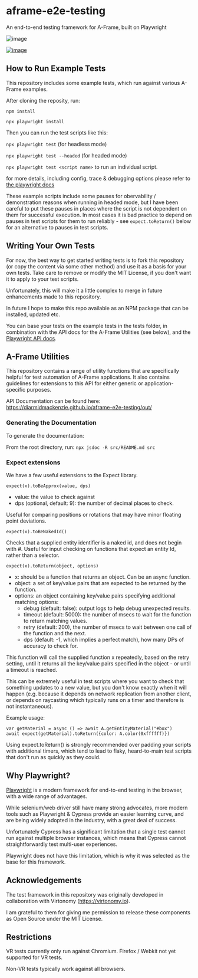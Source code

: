 # aframe-e2e-testing
An end-to-end testing framework for A-Frame, built on Playwright

![image](https://user-images.githubusercontent.com/16045703/161609447-d5902145-031f-4e58-98e5-751777cb8806.png)


[![image](https://user-images.githubusercontent.com/16045703/161606777-f3e381f9-311f-477b-a8b0-26b1442f72c6.png)](https://user-images.githubusercontent.com/16045703/161604672-6f65bfef-4e88-4c33-89c8-d28969784ff8.mp4)

## How to Run Example Tests

This repository includes some example tests, which run against various A-Frame examples.

After cloning the reposity, run:

`npm install`

`npx playwright install`



Then you can run the test scripts like this:

`npx playwright test` (for headless mode)

`npx playwright test --headed` (for headed mode)

`npx playwright test <script name>` to run an individual script.

for more details, including config, trace & debugging options please refer to [the playwright docs](https://playwright.dev/docs/intro)

These example scripts include some pauses for obervability / demonstration reasons when running in headed mode, but I have been careful to put these pauses in places where the script is not dependent on them for successful execution.  In most cases it is bad practice to depend on pauses in test scripts for them to run reliably - see `expect.toReturn()` below for an alternative to pauses in test scripts.



## Writing Your Own Tests

For now, the best way to get started writing tests is to fork this repository (or copy the content via some other method) and use it as a basis for your own tests.  Take care to remove or modify the MIT License, if you don't want it to apply to your test scripts.

Unfortunately, this will make it a little complex to merge in future enhancements made to this repository.

In future I hope to make this repo available as an NPM package that can be installed, updated etc.

You can base your tests on the example tests in the tests folder, in combination with the API docs for the A-Frame Utilities (see below), and the [Playwright API docs](https://playwright.dev/docs/api/class-playwright).



## A-Frame Utilities

This repository contains a range of utility functions that are specifically helpful for test automation of A-Frame applications.  It also contains guidelines for extensions to this API for either generic or application-specific purposes.

API Documentation can be found here: https://diarmidmackenzie.github.io/aframe-e2e-testing/out/



### Generating the Documentation

To generate the documentation:

From the root directory, run: `npx jsdoc -R src/README.md src`



### Expect extensions

We have a few useful extensions to the Expect library.

`expect(x).toBeApprox(value, dps)`

- value: the value to check against
- dps (optional, default: 9): the number of decimal places to check.

Useful for comparing positions or rotations that may have minor floating point deviations.



`expect(x).toBeNakedId()`

Checks that a supplied entity identifier is a naked id, and does not begin with #.  Useful for input checking on functions that expect an entity Id, rather than a selector.



`expect(x).toReturn(object, options)`

- x: should be a function that returns an object.  Can be an async function.
- object: a set of key/value pairs that are expected to be returned by the function.
- options: an object containing key/value pairs specifying additional matching options:
  - debug (default: false): output logs to help debug unexpected results.
  - timeout (default: 5000): the number of msecs to wait for the function to return matching values.
  - retry (default: 200), the number of msecs to wait between one call of the function and the next.
  - dps (default: -1, which implies a perfect match), how many DPs of accuracy to check for.

This function will call the supplied function x repeatedly, based on the retry setting, until it returns all the key/value pairs specified in the object - or until a timeout is reached.

This can be extremely useful in test scripts where you want to check that something updates to a new value, but you don't know exactly when it will happen (e.g. because it depends on network replication from another client, or depends on raycasting which typically runs on a timer and therefore is not instantaneous).

Example usage:

```
var getMaterial = async () => await A.getEntityMaterial("#box")
await expect(getMaterial).toReturn({color: A.color(0xffffff)})
```

Using expect.toReturn() is strongly recommended over padding your scripts with additional timers, which tend to lead to flaky, heard-to-main test scripts that don't run as quickly as they could.



## Why Playwright?

[Playwright](https://playwright.dev/) is a modern framework for end-to-end testing in the browser, with a wide range of advantages.

While selenium/web driver still have many strong advocates, more modern tools such as Playwright & Cypress provide an easier learning curve, and are being widely adopted in the industry, with a great deal of success.

Unfortunately Cypress has a significant limitation that a single test cannot run against multiple browser instances, which means that Cypress cannot straightforwardly test multi-user experiences.

Playwright does not have this limitation, which is why it was selected as the base for this framework.



## Acknowledgements

The test framework in this repository was originally developed in collaboration with Virtonomy (https://virtonomy.io).

I am grateful to them for giving me permission to release these components as Open Source under the MIT License.



## Restrictions

VR tests currently only run against Chromium.  Firefox / Webkit not yet supported for VR tests.

Non-VR tests typically work against all browsers.
